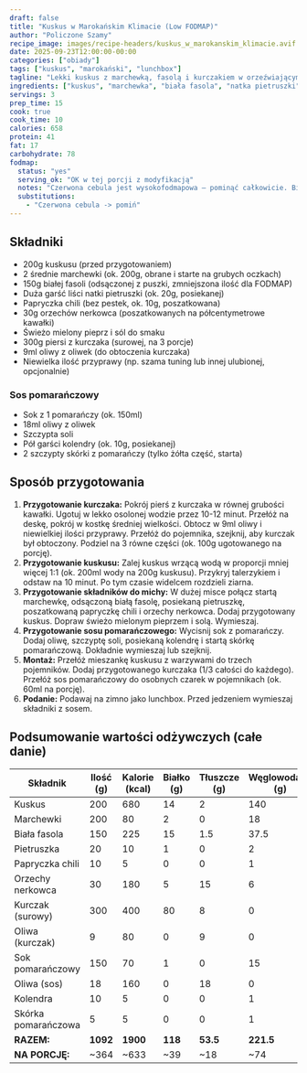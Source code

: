 ```yaml
---
draft: false
title: "Kuskus w Marokańskim Klimacie (Low FODMAP)"
author: "Policzone Szamy"
recipe_image: images/recipe-headers/kuskus_w_marokanskim_klimacie.avif
date: 2025-09-23T12:00:00-00:00
categories: ["obiady"]
tags: ["kuskus", "marokański", "lunchbox"]
tagline: "Lekki kuskus z marchewką, fasolą i kurczakiem w orzeźwiającym sosie pomarańczowym – idealny na lunchbox, przyjazny dla diety low FODMAP."
ingredients: ["kuskus", "marchewka", "biała fasola", "natka pietruszki", "papryczka chili", "orzechy nerkowca", "kurczak", "oliwa", "przyprawa", "pomarańcza", "kolendra"]
servings: 3
prep_time: 15
cook: true
cook_time: 10
calories: 658
protein: 41
fat: 17
carbohydrate: 78
fodmap:
  status: "yes"
  serving_ok: "OK w tej porcji z modyfikacją"
  notes: "Czerwona cebula jest wysokofodmapowa – pominąć całkowicie. Biała fasola może być graniczna – zmniejszono ilość do bezpiecznej dawki (50g na porcję). Orzechy nerkowca dozwolone w małych ilościach (10g na porcję)."
  substitutions:
    - "Czerwona cebula -> pomiń"
---
```


## Składniki
*   200g kuskusu (przed przygotowaniem)
*   2 średnie marchewki (ok. 200g, obrane i starte na grubych oczkach)
*   150g białej fasoli (odsączonej z puszki, zmniejszona ilość dla FODMAP)
*   Duża garść liści natki pietruszki (ok. 20g, posiekanej)
*   Papryczka chili (bez pestek, ok. 10g, poszatkowana)
*   30g orzechów nerkowca (poszatkowanych na półcentymetrowe kawałki)
*   Świeżo mielony pieprz i sól do smaku
*   300g piersi z kurczaka (surowej, na 3 porcje)
*   9ml oliwy z oliwek (do obtoczenia kurczaka)
*   Niewielka ilość przyprawy (np. szama tuning lub innej ulubionej, opcjonalnie)

### Sos pomarańczowy
*   Sok z 1 pomarańczy (ok. 150ml)
*   18ml oliwy z oliwek
*   Szczypta soli
*   Pół garści kolendry (ok. 10g, posiekanej)
*   2 szczypty skórki z pomarańczy (tylko żółta część, starta)

## Sposób przygotowania
1.  **Przygotowanie kurczaka:** Pokrój pierś z kurczaka w równej grubości kawałki. Ugotuj w lekko osolonej wodzie przez 10-12 minut. Przełóż na deskę, pokrój w kostkę średniej wielkości. Obtocz w 9ml oliwy i niewielkiej ilości przyprawy. Przełóż do pojemnika, szejknij, aby kurczak był obtoczony. Podziel na 3 równe części (ok. 100g ugotowanego na porcję).
2.  **Przygotowanie kuskusu:** Zalej kuskus wrzącą wodą w proporcji mniej więcej 1:1 (ok. 200ml wody na 200g kuskusu). Przykryj talerzykiem i odstaw na 10 minut. Po tym czasie widelcem rozdzieli ziarna.
3.  **Przygotowanie składników do michy:** W dużej misce połącz startą marchewkę, odsączoną białą fasolę, posiekaną pietruszkę, poszatkowaną papryczkę chili i orzechy nerkowca. Dodaj przygotowany kuskus. Dopraw świeżo mielonym pieprzem i solą. Wymieszaj.
4.  **Przygotowanie sosu pomarańczowego:** Wycisnij sok z pomarańczy. Dodaj oliwę, szczyptę soli, posiekaną kolendrę i startą skórkę pomarańczową. Dokładnie wymieszaj lub szejknij.
5.  **Montaż:** Przełóż mieszankę kuskusu z warzywami do trzech pojemników. Dodaj przygotowanego kurczaka (1/3 całości do każdego). Przełóż sos pomarańczowy do osobnych czarek w pojemnikach (ok. 60ml na porcję).
6.  **Podanie:** Podawaj na zimno jako lunchbox. Przed jedzeniem wymieszaj składniki z sosem.

## Podsumowanie wartości odżywczych (całe danie)

| Składnik           | Ilość (g) | Kalorie (kcal) | Białko (g) | Tłuszcze (g) | Węglowodany (g) |
|--------------------|-----------|----------------|------------|--------------|-----------------|
| Kuskus             | 200       | 680            | 14         | 2            | 140             |
| Marchewki          | 200       | 80             | 2          | 0            | 18              |
| Biała fasola       | 150       | 225            | 15         | 1.5          | 37.5            |
| Pietruszka         | 20        | 10             | 1          | 0            | 2               |
| Papryczka chili    | 10        | 5              | 0          | 0            | 1               |
| Orzechy nerkowca   | 30        | 180            | 5          | 15           | 6               |
| Kurczak (surowy)   | 300       | 400            | 80         | 8            | 0               |
| Oliwa (kurczak)    | 9         | 80             | 0          | 9            | 0               |
| Sok pomarańczowy   | 150       | 70             | 1          | 0            | 15              |
| Oliwa (sos)        | 18        | 160            | 0          | 18           | 0               |
| Kolendra           | 10        | 5              | 0          | 0            | 1               |
| Skórka pomarańczowa| 5         | 5              | 0          | 0            | 1               |
| **RAZEM:**         | **1092**  | **1900**       | **118**    | **53.5**     | **221.5**       |
| **NA PORCJĘ:**     | ~364      | ~633           | ~39        | ~18          | ~74             |